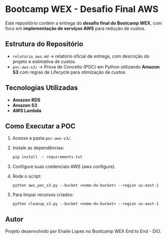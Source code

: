 # Bootcamp WEX - Desafio Final AWS

Este repositório contém a entrega do **desafio final do Bootcamp WEX**, com foco em **implementação de serviços AWS** para redução de custos.

## Estrutura do Repositório
- `relatorio_aws.md` → relatório oficial de entrega, com descrição do projeto e estimativa de custos.  
- `poc-aws-s3/` → Prova de Conceito (POC) em Python utilizando **Amazon S3** com regras de Lifecycle para otimização de custos.  

## Tecnologias Utilizadas
- **Amazon RDS**  
- **Amazon S3**  
- **AWS Lambda**  

## Como Executar a POC
1. Acesse a pasta `poc-aws-s3/`.  
2. Instale as dependências:  
   ```bash
   pip install -r requirements.txt
   ```
3. Configure suas credenciais AWS (aws configure).

4. Rode o script:
   ```
   python aws_poc_s3.py --bucket <nome-do-bucket> --region us-east-1
   ```
5. Para limpar recursos criados:
   ```
   python cleanup_s3.py --bucket <nome-do-bucket> --region us-east-1
   ```

## Autor
Projeto desenvolvido por Enaile Lopes no Bootcamp WEX End to End - DIO.
